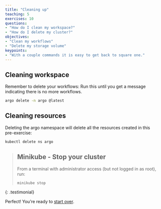```yaml
---
title: "Cleaning up"
teaching: 5
exercises: 10
questions:
- "How do I clean my workspace?"
- "How do I delete my cluster?"
objectives:
- "Clean my workflows"
- "Delete my storage volume"
keypoints:
- "With a couple commands it is easy to get back to square one."
---
```



## Cleaning workspace

Remember to delete your workflows:
Run this until you get a message indicating there is no more workflows.

```bash
argo delete -n argo @latest
```

## Cleaning resources

Deleting the argo namespace will delete all the resources created in this pre-exercise:

```bash
kubectl delete ns argo
```

> ## Minikube - Stop your cluster
> 
> From a terminal with administrator access (but not logged in as root), run:
> ```bash
> minikube stop
> ```
{: .testimonial}

Perfect! You’re ready to [start over](https://cms-opendata-workshop.github.io/workshop2023-lesson-introcloud/03-basics-kubectl/index.html).
